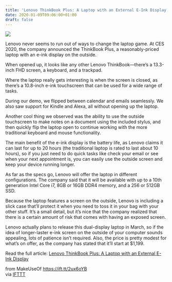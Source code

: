 ```yaml
---
title: 'Lenovo ThinkBook Plus: A Laptop with an External E-Ink Display'
date: 2020-01-09T09:06:00+01:00
draft: false
---
```


![](https://static.makeuseof.com/wp-content/uploads/2020/01/lenovo-thinkbook-plus-ces2020-featured.jpg)

Lenovo never seems to run out of ways to change the laptop game. At CES 2020, the company announced the ThinkBook Plus, a reasonably-priced laptop with an e-ink display on the outside.

When opened up, it looks like any other Lenovo ThinkBook—there’s a 13.3-inch FHD screen, a keyboard, and a trackpad.

Where the laptop really gets interesting is when the screen is closed, as there’s a 10.8-inch e-ink touchscreen that can be used for a wide range of tasks.

During our demo, we flipped between calendar and emails seamlessly. We also saw support for Kindle and Alexa, all without opening up the laptop.

Another cool thing we observed was the ability to use the outside touchscreen to make notes on a document using the included stylus, and then quickly flip the laptop open to continue working with the more traditional keyboard and mouse functionality.

The main benefit of the e-ink display is the battery life, as Lenovo claims it can last for up to 20 hours (the traditional laptop is rated to last about 10 hours), so if you just need to do quick tasks like check your email or see when your next appointment is, you can easily use the outside screen and keep your device running longer.

As far as the specs go, Lenovo will offer the laptop in different configurations. The company said that it will be available with up to a 10th generation Intel Core i7, 8GB or 16GB DDR4 memory, and a 256 or 512GB SSD.

Because the laptop features a screen on the outside, Lenovo is including a slick case that’ll protect it when you need to toss it in your bag with your other stuff. It’s a small detail, but it’s nice that the company realized that there is a certain amount of risk that comes with having an exposed screen.

Lenovo actually plans to release this dual-display laptop in March, so if the idea of longer-laster e-ink screen on the outside of your computer sounds appealing, lots of patience isn’t required. Also, the price is pretty modest for what’s on offer, as the company has stated that it’ll start at $1,199.

Read the full article: [Lenovo ThinkBook Plus: A Laptop with an External E-Ink Display](https://www.makeuseof.com/tag/lenovo-thinkbook-plus-laptop-external-e-ink-display/)

  
  
from MakeUseOf https://ift.tt/2ux6oYB  
via [IFTTT](https://ifttt.com/?ref=da&site=blogger)